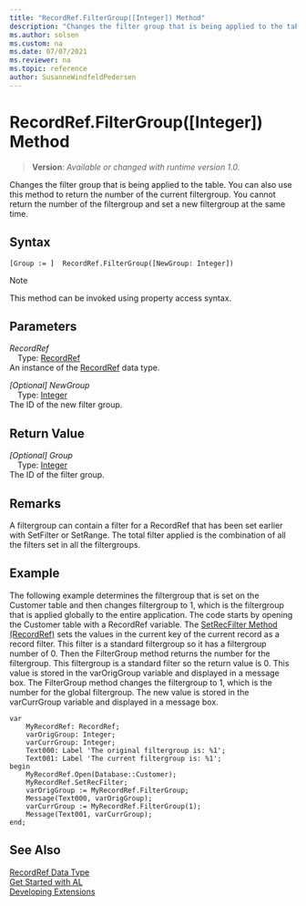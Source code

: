 ```yaml
---
title: "RecordRef.FilterGroup([Integer]) Method"
description: "Changes the filter group that is being applied to the table."
ms.author: solsen
ms.custom: na
ms.date: 07/07/2021
ms.reviewer: na
ms.topic: reference
author: SusanneWindfeldPedersen
---
```

[//]: # (START>DO_NOT_EDIT)
[//]: # (IMPORTANT:Do not edit any of the content between here and the END>DO_NOT_EDIT.)
[//]: # (Any modifications should be made in the .xml files in the ModernDev repo.)
# RecordRef.FilterGroup([Integer]) Method
> **Version**: _Available or changed with runtime version 1.0._

Changes the filter group that is being applied to the table. You can also use this method to return the number of the current filtergroup. You cannot return the number of the filtergroup and set a new filtergroup at the same time.


## Syntax
```AL
[Group := ]  RecordRef.FilterGroup([NewGroup: Integer])
```
> [!NOTE]
> This method can be invoked using property access syntax.
## Parameters
*RecordRef*  
&emsp;Type: [RecordRef](recordref-data-type.md)  
An instance of the [RecordRef](recordref-data-type.md) data type.  

*[Optional] NewGroup*  
&emsp;Type: [Integer](../integer/integer-data-type.md)  
The ID of the new filter group.  


## Return Value
*[Optional] Group*  
&emsp;Type: [Integer](../integer/integer-data-type.md)  
The ID of the filter group.


[//]: # (IMPORTANT: END>DO_NOT_EDIT)

## Remarks  
A filtergroup can contain a filter for a RecordRef that has been set earlier with SetFilter or SetRange. The total filter applied is the combination of all the filters set in all the filtergroups.  
  
## Example  
The following example determines the filtergroup that is set on the Customer table and then changes filtergroup to 1, which is the filtergroup that is applied globally to the entire application. The code starts by opening the Customer table with a RecordRef variable. The [SetRecFilter Method (RecordRef)](recordref-setrecfilter-method.md) sets the values in the current key of the current record as a record filter. This filter is a standard filtergroup so it has a filtergroup number of 0. Then the FilterGroup method returns the number for the filtergroup. This filtergroup is a standard filter so the return value is 0. This value is stored in the varOrigGroup variable and displayed in a message box. The FilterGroup method changes the filtergroup to 1, which is the number for the global filtergroup. The new value is stored in the varCurrGroup variable and displayed in a message box. 

```al
var
    MyRecordRef: RecordRef;
    varOrigGroup: Integer;
    varCurrGroup: Integer;
    Text000: Label 'The original filtergroup is: %1';
    Text001: Label 'The current filtergroup is: %1';
begin
    MyRecordRef.Open(Database::Customer);  
    MyRecordRef.SetRecFilter;  
    varOrigGroup := MyRecordRef.FilterGroup;  
    Message(Text000, varOrigGroup);  
    varCurrGroup := MyRecordRef.FilterGroup(1);  
    Message(Text001, varCurrGroup);  
end;
```  
  
## See Also
[RecordRef Data Type](recordref-data-type.md)  
[Get Started with AL](../../devenv-get-started.md)  
[Developing Extensions](../../devenv-dev-overview.md)